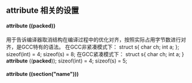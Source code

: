 ## __attribute__ 相关的设置
#### __attribute__ ((__packed__))
用于告诉编译器取消结构在编译过程中的优化对齐，按照实际占用字节数进行对齐，是GCC特有的语法。
在GCC非紧凑模式下：
struct s{ char ch; int a; }; sizeof(int) = 4; sizeof(s) = 8;
在GCC紧凑模式下：
struct s{ char ch; int a; } __attribute__ ((__packed__));  sizeof(int) = 4; sizeof(s) = 5;

#### __attribute__ ((section("name")))
